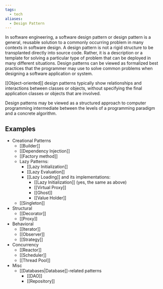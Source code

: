 ```yaml
---
tags:
  - tech
aliases:
  - Design Pattern
---
```

In software engineering, a software design pattern or design pattern is a general, reusable solution to a commonly occurring problem in many contexts in software design.
A design pattern is not a rigid structure to be transplanted directly into source code.
Rather, it is a description or a template for solving a particular type of problem that can be deployed in many different situations.
Design patterns can be viewed as formalized best practices that the programmer may use to solve common problems when designing a software application or system.

[[Object-oriented]] design patterns typically show relationships and interactions between classes or objects, without specifying the final application classes or objects that are involved.

Design patterns may be viewed as a structured approach to computer programming intermediate between the levels of a programming paradigm and a concrete algorithm.

## Examples

- Creational Patterns
	- [[Builder]]
	- [[Dependency Injection]]
	- [[Factory method]]
	- Lazy Patterns:
		- [[Lazy Initialization]]
		- [[Lazy Evaluation]]
		- [[Lazy Loading]] and its implementations:
			- [[Lazy Initialization]] (yes, the same as above)
			- [[Virtual Proxy]]
			- [[Ghost]]
			- [[Value Holder]]
	- [[Singleton]]
- Structural
	- [[Decorator]]
	- [[Proxy]]
- Behavioral
	- [[Iterator]]
	- [[Observer]]
	- [[Strategy]]
- Concurrency
	- [[Reactor]]
	- [[Scheduler]]
	- [[Thread Pool]]
- Misc
	- [[Databases|Database]]-related patterns
		- [[DAO]]
		- [[Repository]]
